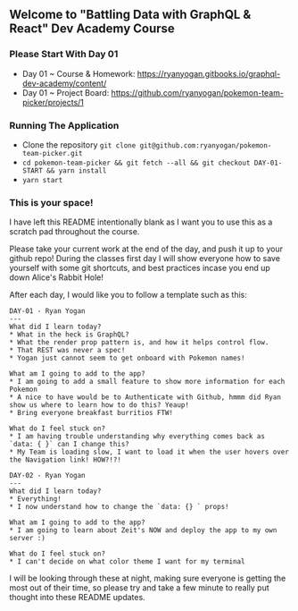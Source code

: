 Welcome to "Battling Data with GraphQL & React" Dev Academy Course
---

### Please Start With Day 01
* Day 01 ~ Course & Homework: https://ryanyogan.gitbooks.io/graphql-dev-academy/content/
* Day 01 ~ Project Board: https://github.com/ryanyogan/pokemon-team-picker/projects/1
### Running The Application

* Clone the repository `git clone git@github.com:ryanyogan/pokemon-team-picker.git`
* `cd pokemon-team-picker && git fetch --all && git checkout DAY-01-START && yarn install`
* `yarn start`

### This is your space!
I have left this README intentionally blank as I want you to use this as a scratch pad throughout the course.

Please take your current work at the end of the day, and push it up to your github repo!  During the classes first day
I will show everyone how to save yourself with some git shortcuts, and best practices incase you end up down Alice's Rabbit Hole!

After each day, I would like you to follow a template such as this:

```
DAY-01 - Ryan Yogan
---
What did I learn today?
* What in the heck is GraphQL?
* What the render prop pattern is, and how it helps control flow.
* That REST was never a spec!
* Yogan just cannot seem to get onboard with Pokemon names!

What am I going to add to the app?
* I am going to add a small feature to show more information for each Pokemon
* A nice to have would be to Authenticate with Github, hmmm did Ryan show us where to learn how to do this? Yeaup!
* Bring everyone breakfast burritios FTW!

What do I feel stuck on?
* I am having trouble understanding why everything comes back as `data: { }` can I change this?
* My Team is loading slow, I want to load it when the user hovers over the Navigation link! HOW?!?!
```

```
DAY-02 - Ryan Yogan
---
What did I learn today?
* Everything!
* I now understand how to change the `data: {} ` props!

What am I going to add to the app?
* I am going to learn about Zeit's NOW and deploy the app to my own server :)

What do I feel stuck on?
* I can't decide on what color theme I want for my terminal
```


I will be looking through these at night, making sure everyone is getting the most out of their time, so please try and 
take a few minute to really put thought into these README updates.
